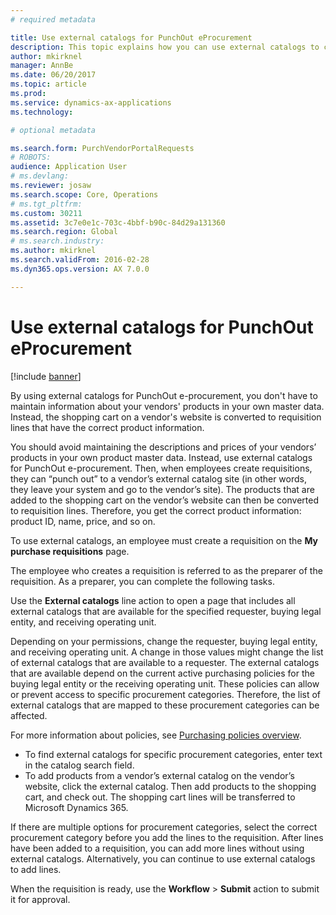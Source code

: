 ```yaml
---
# required metadata

title: Use external catalogs for PunchOut eProcurement
description: This topic explains how you can use external catalogs to create and submit requisitions.
author: mkirknel
manager: AnnBe
ms.date: 06/20/2017
ms.topic: article
ms.prod: 
ms.service: dynamics-ax-applications
ms.technology: 

# optional metadata

ms.search.form: PurchVendorPortalRequests
# ROBOTS: 
audience: Application User
# ms.devlang: 
ms.reviewer: josaw
ms.search.scope: Core, Operations
# ms.tgt_pltfrm: 
ms.custom: 30211
ms.assetid: 3c7e0e1c-703c-4bbf-b90c-84d29a131360
ms.search.region: Global
# ms.search.industry: 
ms.author: mkirknel
ms.search.validFrom: 2016-02-28
ms.dyn365.ops.version: AX 7.0.0

---
```


# Use external catalogs for PunchOut eProcurement

[!include [banner](../includes/banner.md)]

By using external catalogs for PunchOut e-procurement, you don't have to maintain information about your vendors' products in your own master data. 
Instead, the shopping cart on a vendor's website is converted to requisition lines that have the correct product information. 

You should avoid maintaining the descriptions and prices of your vendors’ products in your own product master data. Instead, use external catalogs for PunchOut e-procurement. Then, when employees create requisitions, they can “punch out” to a vendor’s external catalog site (in other words, they leave your system and go to the vendor’s site). The products that are added to the shopping cart on the vendor’s website can then be converted to requisition lines. Therefore, you get the correct product information: product ID, name, price, and so on.

To use external catalogs, an employee must create a requisition on the **My purchase requisitions** page.

The employee who creates a requisition is referred to as the preparer of the requisition. As a preparer, you can complete the following tasks.

Use the **External catalogs** line action to open a page that includes all external catalogs that are available for the specified requester, buying legal entity, and receiving operating unit.

Depending on your permissions, change the requester, buying legal entity, and receiving operating unit. A change in those values might change the list of external catalogs that are available to a requester. The external catalogs that are available depend on the current active purchasing policies for the buying legal entity or the receiving operating unit. These policies can allow or prevent access to specific procurement categories. Therefore, the list of external catalogs that are mapped to these procurement categories can be affected.

For more information about policies, see [Purchasing policies overview](../procurement/purchase-policies.md).

- To find external catalogs for specific procurement categories, enter text in the catalog search field.
- To add products from a vendor’s external catalog on the vendor’s website, click the external catalog. Then add products to the shopping cart, and check out. The shopping cart lines will be transferred to Microsoft Dynamics 365.

If there are multiple options for procurement categories, select the correct procurement category before you add the lines to the requisition.
After lines have been added to a requisition, you can add more lines without using external catalogs. Alternatively, you can continue to use external catalogs to add lines.

When the requisition is ready, use the **Workflow** > **Submit** action to submit it for approval.
